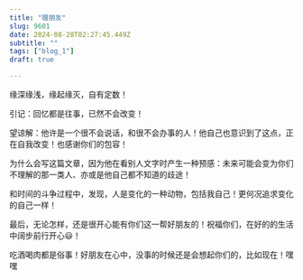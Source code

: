 ```yaml
--- 
title: "赠朋友" 
slug: 9601
date: 2024-08-28T02:27:45.449Z 
subtitle: "" 
tags: ["blog_1"] 
draft: true

--- 
```



缘深缘浅，缘起缘灭，自有定数！




引记：回忆都是往事，已然不会改变！




望谅解：他许是一个很不会说话，和很不会办事的人！他自己也意识到了这点，正在自我改变！也感谢你们的包容！




为什么会写这篇文章，因为他在看别人文字时产生一种预感：未来可能会变为你们不理解的那一类人、亦或是他自己都不知道的歧途！




和时间的斗争过程中，发现，人是变化的一种动物，包括我自己！更何况追求变化的自己一样！




最后，无论怎样，还是很开心能有你们这一帮好朋友的！祝福你们，在好的的生活中阔步前行开心😃！




吃酒喝肉都是俗事！好朋友在心中，没事的时候还是会想起你们的，比如现在！嘿嘿




